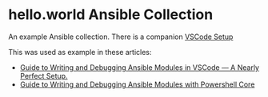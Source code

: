 # hello.world Ansible Collection

An example Ansible collection. There is a companion [VSCode Setup](https://github.com/troshlyak/vscode_ansible)

This was used as example in these articles:

- [Guide to Writing and Debugging Ansible Modules in VSCode — A Nearly Perfect Setup.](https://medium.com/@tushe_33516/guide-to-writing-and-debugging-ansible-modules-in-vscode-a-nearly-perfect-setup-ad54024a466a)
- [Guide to Writing and Debugging Ansible Modules with Powershell Core](https://medium.com/@tushe_33516/guide-to-writing-and-debugging-ansible-modules-with-powershell-core-564d59de286d)
